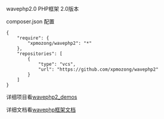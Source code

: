 wavephp2.0 PHP框架 2.0版本

composer.json 配置

    {
        "require": {
            "xpmozong/wavephp2": "*"
        },
        "repositories": [
            {
                "type": "vcs",
                "url": "https://github.com/xpmozong/wavephp2"
            }
        ]
    }


详细项目看<a href="https://github.com/xpmozong/wavephp2_demos">wavephp2_demos</a>

详细文档看<a href="http://37study.com">wavephp框架文档</a> 